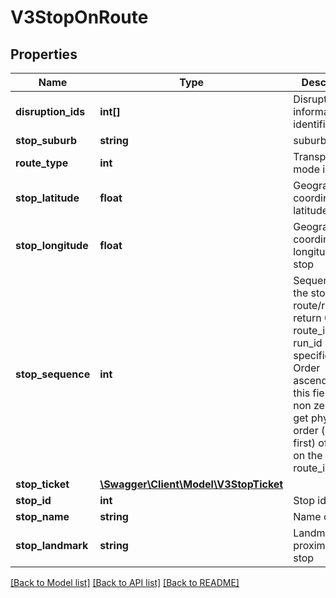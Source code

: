 # V3StopOnRoute

## Properties
Name | Type | Description | Notes
------------ | ------------- | ------------- | -------------
**disruption_ids** | **int[]** | Disruption information identifier(s) | [optional] 
**stop_suburb** | **string** | suburb of stop | [optional] 
**route_type** | **int** | Transport mode identifier | [optional] 
**stop_latitude** | **float** | Geographic coordinate of latitude at stop | [optional] 
**stop_longitude** | **float** | Geographic coordinate of longitude at stop | [optional] 
**stop_sequence** | **int** | Sequence of the stop on the route/run; return 0 when route_id or run_id not specified. Order ascendingly by this field (when non zero) to get physical order (earliest first) of stops on the route_id/run_id. | [optional] 
**stop_ticket** | [**\Swagger\Client\Model\V3StopTicket**](V3StopTicket.md) |  | [optional] 
**stop_id** | **int** | Stop identifier | [optional] 
**stop_name** | **string** | Name of stop | [optional] 
**stop_landmark** | **string** | Landmark in proximity of stop | [optional] 

[[Back to Model list]](../../README.md#documentation-for-models) [[Back to API list]](../../README.md#documentation-for-api-endpoints) [[Back to README]](../../README.md)

